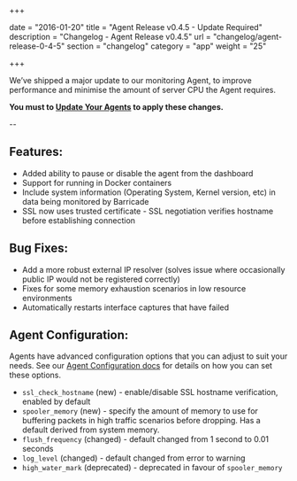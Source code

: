 +++

date = "2016-01-20"
title = "Agent Release v0.4.5 - Update Required"
description = "Changelog - Agent Release v0.4.5"
url = "changelog/agent-release-0-4-5"
section = "changelog"
category = "app"
weight = "25"

+++

We’ve shipped a major update to our monitoring Agent, to improve performance and minimise the amount of server CPU the Agent requires.

**You must to [Update Your Agents](../../using-barricade/#updating-agents) to apply these changes.**

--



## Features:

* Added ability to pause or disable the agent from the dashboard
* Support for running in Docker containers
* Include system information (Operating System, Kernel version, etc) in data being monitored by Barricade
* SSL now uses trusted certificate - SSL negotiation verifies hostname before establishing connection


## Bug Fixes:

* Add a more robust external IP resolver (solves issue where occasionally public IP would not be registered correctly)
* Fixes for some memory exhaustion scenarios in low resource environments
* Automatically restarts interface captures that have failed


## Agent Configuration:

Agents have advanced configuration options that you can adjust to suit your needs. See our [Agent Configuration docs](../../using-barricade/#configuring-agents) for details on how you can set these options.

* `ssl_check_hostname` (new) - enable/disable SSL hostname verification, enabled by default
* `spooler_memory` (new) - specify the amount of memory to use for buffering packets in high traffic scenarios before dropping. Has a default derived from system memory.
* `flush_frequency` (changed) - default changed from 1 second to 0.01 seconds
* `log_level` (changed) - default changed from error to warning
* `high_water_mark` (deprecated) - deprecated in favour of `spooler_memory`